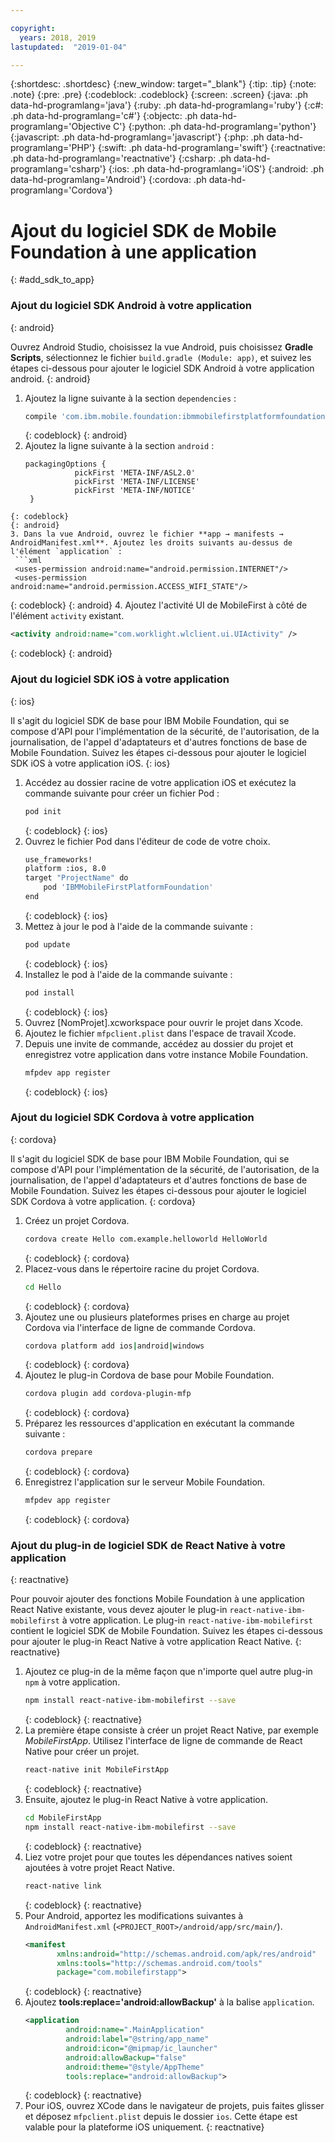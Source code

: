 ```yaml
---

copyright:
  years: 2018, 2019
lastupdated:  "2019-01-04"

---
```


{:shortdesc: .shortdesc}
{:new_window: target="_blank"}
{:tip: .tip}
{:note: .note}
{:pre: .pre}
{:codeblock: .codeblock}
{:screen: .screen}
{:java: .ph data-hd-programlang='java'}
{:ruby: .ph data-hd-programlang='ruby'}
{:c#: .ph data-hd-programlang='c#'}
{:objectc: .ph data-hd-programlang='Objective C'}
{:python: .ph data-hd-programlang='python'}
{:javascript: .ph data-hd-programlang='javascript'}
{:php: .ph data-hd-programlang='PHP'}
{:swift: .ph data-hd-programlang='swift'}
{:reactnative: .ph data-hd-programlang='reactnative'}
{:csharp: .ph data-hd-programlang='csharp'}
{:ios: .ph data-hd-programlang='iOS'}
{:android: .ph data-hd-programlang='Android'}
{:cordova: .ph data-hd-programlang='Cordova'}

#	Ajout du logiciel SDK de Mobile Foundation à une application
{: #add_sdk_to_app}

### Ajout du logiciel SDK Android à votre application
{: android}

Ouvrez Android Studio, choisissez la vue Android, puis choisissez **Gradle Scripts**, sélectionnez le fichier `build.gradle (Module: app)`, et suivez les étapes ci-dessous pour ajouter le logiciel SDK Android à votre application android.
{: android}

1. Ajoutez la ligne suivante à la section `dependencies` :
   ```bash
   compile 'com.ibm.mobile.foundation:ibmmobilefirstplatformfoundation:8.0.+'
   ```
   {: codeblock}
   {: android}
2. Ajoutez la ligne suivante à la section `android` :
   ```
   packagingOptions {
              pickFirst 'META-INF/ASL2.0'
              pickFirst 'META-INF/LICENSE'
              pickFirst 'META-INF/NOTICE'
    }
  ```
  {: codeblock}
  {: android}
3. Dans la vue Android, ouvrez le fichier **app → manifests → AndroidManifest.xml**. Ajoutez les droits suivants au-dessus de l'élément `application` :
   ```xml
   <uses-permission android:name="android.permission.INTERNET"/>
   <uses-permission android:name="android.permission.ACCESS_WIFI_STATE"/>
   ```
   {: codeblock}
   {: android}
4. Ajoutez l'activité UI de MobileFirst à côté de l'élément `activity` existant.
   ```xml
   <activity android:name="com.worklight.wlclient.ui.UIActivity" />
   ```
   {: codeblock}
   {: android}


### Ajout du logiciel SDK iOS à votre application
{: ios}

Il s'agit du logiciel SDK de base pour IBM Mobile Foundation, qui se compose d'API pour l'implémentation de la sécurité, de l'autorisation, de la journalisation, de l'appel d'adaptateurs et d'autres fonctions de base de Mobile Foundation. Suivez les étapes ci-dessous pour ajouter le logiciel SDK iOS à votre application iOS.
{: ios}

1. Accédez au dossier racine de votre application iOS et exécutez la commande suivante pour créer un fichier Pod :
    ```bash
    pod init
    ```
    {: codeblock}
    {: ios}
2. Ouvrez le fichier Pod dans l'éditeur de code de votre choix.
   ```bash
   use_frameworks!
   platform :ios, 8.0
   target "ProjectName" do
       pod 'IBMMobileFirstPlatformFoundation'
   end
   ```
   {: codeblock}
   {: ios}
3. Mettez à jour le pod à l'aide de la commande suivante :
   ```bash
   pod update
   ```
   {: codeblock}
   {: ios}
4. Installez le pod à l'aide de la commande suivante :
   ```bash
   pod install
   ```
   {: codeblock}
   {: ios}
5. Ouvrez [NomProjet].xcworkspace pour ouvrir le projet dans Xcode.
6. Ajoutez le fichier `mfpclient.plist` dans l'espace de travail Xcode.
7. Depuis une invite de commande, accédez au dossier du projet et enregistrez votre application dans votre instance Mobile Foundation.
   ```bash
   mfpdev app register
   ```
   {: codeblock}
   {: ios}

### Ajout du logiciel SDK Cordova à votre application
{: cordova}

Il s'agit du logiciel SDK de base pour IBM Mobile Foundation, qui se compose d'API pour l'implémentation de la sécurité, de l'autorisation, de la journalisation, de l'appel d'adaptateurs et d'autres fonctions de base de Mobile Foundation. Suivez les étapes ci-dessous pour ajouter le logiciel SDK Cordova à votre application.
{: cordova}

1. Créez un projet Cordova.
   ```bash
   cordova create Hello com.example.helloworld HelloWorld
   ```
   {: codeblock}
   {: cordova}
2. Placez-vous dans le répertoire racine du projet Cordova.
   ```bash
   cd Hello
   ```
   {: codeblock}
   {: cordova}
3. Ajoutez une ou plusieurs plateformes prises en charge au projet Cordova via l'interface de ligne de commande Cordova.
   ```bash
   cordova platform add ios|android|windows
   ```
   {: codeblock}
   {: cordova}
4. Ajoutez le plug-in Cordova de base pour Mobile Foundation.
   ```bash
   cordova plugin add cordova-plugin-mfp
   ```
   {: codeblock}
   {: cordova}
5. Préparez les ressources d'application en exécutant la commande suivante :
   ```bash
   cordova prepare
   ```
   {: codeblock}
   {: cordova}
6. Enregistrez l'application sur le serveur Mobile Foundation.
   ```bash
   mfpdev app register
   ```
   {: codeblock}
   {: cordova}

### Ajout du plug-in de logiciel SDK de React Native à votre application
{: reactnative}

Pour pouvoir ajouter des fonctions Mobile Foundation à une application React Native existante, vous devez ajouter le plug-in `react-native-ibm-mobilefirst` à votre application. Le plug-in `react-native-ibm-mobilefirst` contient le logiciel SDK de Mobile Foundation. Suivez les étapes ci-dessous pour ajouter le plug-in React Native à votre application React Native.
{: reactnative}

1. Ajoutez ce plug-in de la même façon que n'importe quel autre plug-in `npm` à votre application.
   ```bash
   npm install react-native-ibm-mobilefirst --save
   ```
   {: codeblock}
   {: reactnative}
2. La première étape consiste à créer un projet React Native, par exemple *MobileFirstApp*. Utilisez l'interface de ligne de commande de React Native pour créer un projet.
   ```bash
   react-native init MobileFirstApp
   ```
   {: codeblock}
   {: reactnative}
3. Ensuite, ajoutez le plug-in React Native à votre application.
   ```bash
   cd MobileFirstApp
   npm install react-native-ibm-mobilefirst --save
   ```
   {: codeblock}
   {: reactnative}
4. Liez votre projet pour que toutes les dépendances natives soient ajoutées à votre projet React Native.
   ```bash
   react-native link
   ```
   {: codeblock}
   {: reactnative}
5. Pour Android, apportez les modifications suivantes à `AndroidManifest.xml` (`<PROJECT_ROOT>/android/app/src/main/`).
   ```xml
   <manifest 
          xmlns:android="http://schemas.android.com/apk/res/android" 
          xmlns:tools="http://schemas.android.com/tools"
          package="com.mobilefirstapp">
   ```
   {: codeblock}
   {: reactnative}
6. Ajoutez **tools:replace='android:allowBackup'** à la balise `application`.
   ```xml
   <application
            android:name=".MainApplication"
            android:label="@string/app_name"
            android:icon="@mipmap/ic_launcher"
            android:allowBackup="false"
            android:theme="@style/AppTheme"
            tools:replace="android:allowBackup">
   ```
   {: codeblock}
   {: reactnative}
7. Pour iOS, ouvrez XCode dans le navigateur de projets, puis faites glisser et déposez `mfpclient.plist` depuis le dossier `ios`. Cette étape est valable pour la plateforme iOS uniquement.
{: reactnative}


